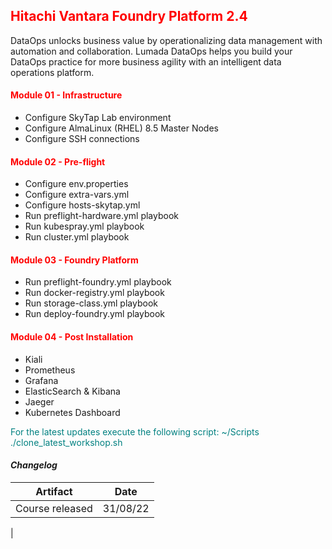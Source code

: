 ## <font color='red'>Hitachi Vantara Foundry Platform 2.4</font>  

DataOps unlocks business value by operationalizing data management with automation and collaboration. Lumada DataOps helps you build your DataOps practice for more business agility with an intelligent data operations platform.


#### <font color='red'>Module 01 - Infrastructure</font>
* Configure SkyTap Lab environment
* Configure AlmaLinux (RHEL) 8.5 Master Nodes
* Configure SSH connections

#### <font color='red'>Module 02 - Pre-flight</font>
* Configure env.properties
* Configure extra-vars.yml
* Configure hosts-skytap.yml
* Run preflight-hardware.yml playbook
* Run kubespray.yml playbook
* Run cluster.yml playbook

#### <font color='red'>Module 03 - Foundry Platform</font>
* Run preflight-foundry.yml playbook
* Run docker-registry.yml playbook
* Run storage-class.yml playbook
* Run deploy-foundry.yml playbook

#### <font color='red'>Module 04 - Post Installation</font>
* Kiali
* Prometheus
* Grafana
* ElasticSearch & Kibana 
* Jaeger
* Kubernetes Dashboard


<font color='teal'>For the latest updates execute the following script: ~/Scripts ./clone_latest_workshop.sh </font>

#### <em> Changelog </em>

| Artifact                   | Date     |  
| ---------------------------| ---------| 
| Course released            | 31/08/22 | 
|